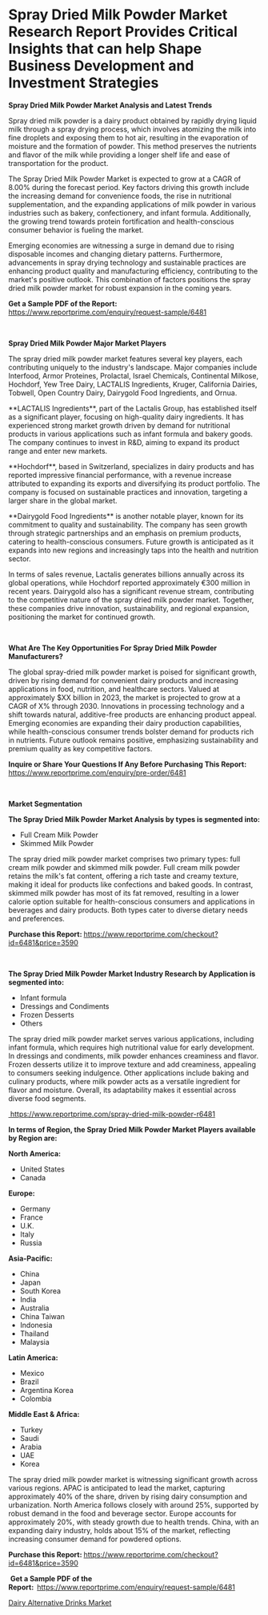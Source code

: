<p><h1>Spray Dried Milk Powder Market Research Report Provides Critical Insights that can help Shape Business Development and Investment Strategies</h1></p><p><strong>Spray Dried Milk Powder Market Analysis and Latest Trends</strong></p>
<p><p>Spray dried milk powder is a dairy product obtained by rapidly drying liquid milk through a spray drying process, which involves atomizing the milk into fine droplets and exposing them to hot air, resulting in the evaporation of moisture and the formation of powder. This method preserves the nutrients and flavor of the milk while providing a longer shelf life and ease of transportation for the product.</p><p>The Spray Dried Milk Powder Market is expected to grow at a CAGR of 8.00% during the forecast period. Key factors driving this growth include the increasing demand for convenience foods, the rise in nutritional supplementation, and the expanding applications of milk powder in various industries such as bakery, confectionery, and infant formula. Additionally, the growing trend towards protein fortification and health-conscious consumer behavior is fueling the market. </p><p>Emerging economies are witnessing a surge in demand due to rising disposable incomes and changing dietary patterns. Furthermore, advancements in spray drying technology and sustainable practices are enhancing product quality and manufacturing efficiency, contributing to the market's positive outlook. This combination of factors positions the spray dried milk powder market for robust expansion in the coming years.</p></p>
<p><strong>Get a Sample PDF of the Report:&nbsp;</strong> <a href="https://www.reportprime.com/enquiry/request-sample/6481?utm_campaign=2724&utm_medium=2&utm_source=Github&utm_content=ia&utm_term=19032025&utm_id=spray-dried-milk-powder">https://www.reportprime.com/enquiry/request-sample/6481</a></p>
<p>&nbsp;</p>
<p><strong>Spray Dried Milk Powder Major Market Players</strong></p>
<p><p>The spray dried milk powder market features several key players, each contributing uniquely to the industry's landscape. Major companies include Interfood, Armor Proteines, Prolactal, Israel Chemicals, Continental Milkose, Hochdorf, Yew Tree Dairy, LACTALIS Ingredients, Kruger, California Dairies, Tobwell, Open Country Dairy, Dairygold Food Ingredients, and Ornua.</p><p>**LACTALIS Ingredients**, part of the Lactalis Group, has established itself as a significant player, focusing on high-quality dairy ingredients. It has experienced strong market growth driven by demand for nutritional products in various applications such as infant formula and bakery goods. The company continues to invest in R&D, aiming to expand its product range and enter new markets.</p><p>**Hochdorf**, based in Switzerland, specializes in dairy products and has reported impressive financial performance, with a revenue increase attributed to expanding its exports and diversifying its product portfolio. The company is focused on sustainable practices and innovation, targeting a larger share in the global market.</p><p>**Dairygold Food Ingredients** is another notable player, known for its commitment to quality and sustainability. The company has seen growth through strategic partnerships and an emphasis on premium products, catering to health-conscious consumers. Future growth is anticipated as it expands into new regions and increasingly taps into the health and nutrition sector.</p><p>In terms of sales revenue, Lactalis generates billions annually across its global operations, while Hochdorf reported approximately €300 million in recent years. Dairygold also has a significant revenue stream, contributing to the competitive nature of the spray dried milk powder market. Together, these companies drive innovation, sustainability, and regional expansion, positioning the market for continued growth.</p></p>
<p>&nbsp;</p>
<p><strong>What Are The Key Opportunities For Spray Dried Milk Powder Manufacturers?</strong></p>
<p><p>The global spray-dried milk powder market is poised for significant growth, driven by rising demand for convenient dairy products and increasing applications in food, nutrition, and healthcare sectors. Valued at approximately $XX billion in 2023, the market is projected to grow at a CAGR of X% through 2030. Innovations in processing technology and a shift towards natural, additive-free products are enhancing product appeal. Emerging economies are expanding their dairy production capabilities, while health-conscious consumer trends bolster demand for products rich in nutrients. Future outlook remains positive, emphasizing sustainability and premium quality as key competitive factors.</p></p>
<p><strong>Inquire or Share Your Questions If Any Before Purchasing This Report:</strong> <a href="https://www.reportprime.com/enquiry/pre-order/6481?utm_campaign=2724&utm_medium=2&utm_source=Github&utm_content=ia&utm_term=19032025&utm_id=spray-dried-milk-powder">https://www.reportprime.com/enquiry/pre-order/6481</a></p>
<p>&nbsp;</p>
<p><strong>Market Segmentation</strong></p>
<p><strong>The Spray Dried Milk Powder Market Analysis by types is segmented into:</strong></p>
<p><ul><li>Full Cream Milk Powder</li><li>Skimmed Milk Powder</li></ul></p>
<p><p>The spray dried milk powder market comprises two primary types: full cream milk powder and skimmed milk powder. Full cream milk powder retains the milk's fat content, offering a rich taste and creamy texture, making it ideal for products like confections and baked goods. In contrast, skimmed milk powder has most of its fat removed, resulting in a lower calorie option suitable for health-conscious consumers and applications in beverages and dairy products. Both types cater to diverse dietary needs and preferences.</p></p>
<p><strong>Purchase this Report:&nbsp;</strong><a href="https://www.reportprime.com/checkout?id=6481&price=3590&utm_campaign=2724&utm_medium=2&utm_source=Github&utm_content=ia&utm_term=19032025&utm_id=spray-dried-milk-powder">https://www.reportprime.com/checkout?id=6481&price=3590</a></p>
<p>&nbsp;</p>
<p><strong>The Spray Dried Milk Powder Market Industry Research by Application is segmented into:</strong></p>
<p><ul><li>Infant formula</li><li>Dressings and Condiments</li><li>Frozen Desserts</li><li>Others</li></ul></p>
<p><p>The spray dried milk powder market serves various applications, including infant formula, which requires high nutritional value for early development. In dressings and condiments, milk powder enhances creaminess and flavor. Frozen desserts utilize it to improve texture and add creaminess, appealing to consumers seeking indulgence. Other applications include baking and culinary products, where milk powder acts as a versatile ingredient for flavor and moisture. Overall, its adaptability makes it essential across diverse food segments.</p></p>
<p><a href="https://www.reportprime.com/spray-dried-milk-powder-r6481?utm_campaign=2724&utm_medium=2&utm_source=Github&utm_content=ia&utm_term=19032025&utm_id=spray-dried-milk-powder">&nbsp;https://www.reportprime.com/spray-dried-milk-powder-r6481</a></p>
<p><strong>In terms of Region, the Spray Dried Milk Powder Market Players available by Region are:</strong></p>
<p>
    <p> <strong> North America: </strong>
        <ul>
            <li>United States</li>
            <li>Canada</li>
        </ul>
        </p> 
    <p> <strong> Europe: </strong>
        <ul>
            <li>Germany</li>
            <li>France</li>
            <li>U.K.</li>
            <li>Italy</li>
            <li>Russia</li>
        </ul>
        </p> 
    <p> <strong> Asia-Pacific: </strong>
        <ul>
            <li>China</li>
            <li>Japan</li>
            <li>South Korea</li>
            <li>India</li>
            <li>Australia</li>
            <li>China Taiwan</li>
            <li>Indonesia</li>
            <li>Thailand</li>
            <li>Malaysia</li>
        </ul>
        </p> 
    <p> <strong> Latin America: </strong>
        <ul>
            <li>Mexico</li>
            <li>Brazil</li>
            <li>Argentina Korea</li>
            <li>Colombia</li>
        </ul>
        </p> 
    <p> <strong> Middle East & Africa: </strong>
        <ul>
            <li>Turkey</li>
            <li>Saudi</li>
            <li>Arabia</li>
            <li>UAE</li>
            <li>Korea</li>
        </ul>
    </p>
    </p>
<p><p>The spray dried milk powder market is witnessing significant growth across various regions. APAC is anticipated to lead the market, capturing approximately 40% of the share, driven by rising dairy consumption and urbanization. North America follows closely with around 25%, supported by robust demand in the food and beverage sector. Europe accounts for approximately 20%, with steady growth due to health trends. China, with an expanding dairy industry, holds about 15% of the market, reflecting increasing consumer demand for powdered options.</p></p>
<p><strong>Purchase this Report: </strong><a href="https://www.reportprime.com/checkout?id=6481&price=3590&utm_campaign=2724&utm_medium=2&utm_source=Github&utm_content=ia&utm_term=19032025&utm_id=spray-dried-milk-powder">https://www.reportprime.com/checkout?id=6481&price=3590</a></p>
<p>&nbsp;<strong>Get a Sample PDF of the Report:&nbsp;&nbsp;</strong><a href="https://www.reportprime.com/enquiry/request-sample/6481?utm_campaign=2724&utm_medium=2&utm_source=Github&utm_content=ia&utm_term=19032025&utm_id=spray-dried-milk-powder">https://www.reportprime.com/enquiry/request-sample/6481</a></p>
<p><strong></strong></p>
<p><p><a href="https://github.com/prumrupear/Market-Research-Report-List-1/blob/main/dairy-alternative-drinks-market.md?utm_campaign=2724&utm_medium=2&utm_source=Github&utm_content=ia&utm_term=19032025&utm_id=spray-dried-milk-powder">Dairy Alternative Drinks Market</a></p></p>